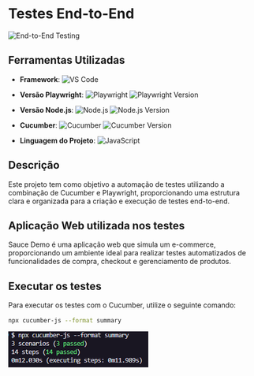 # Testes End-to-End

![End-to-End Testing](https://img.shields.io/badge/Type-End--to--End%20Testing-green)

## Ferramentas Utilizadas
- **Framework**: ![VS Code](https://img.shields.io/badge/VS%20Code-007ACC?style=flat-square&logo=visual-studio-code&logoColor=white)
- **Versão Playwright**: ![Playwright](https://img.shields.io/badge/Playwright-6F00FF?style=flat-square&logo=microsoft-playwright&logoColor=white) ![Playwright Version](https://img.shields.io/badge/1.44.0-2E2E2E?style=flat-square&logoColor=white)

- **Versão Node.js**: ![Node.js](https://img.shields.io/badge/Node.js-339933?style=flat-square&logo=node.js&logoColor=white) ![Node.js Version](https://img.shields.io/badge/20.13.1-2E2E2E?style=flat-square&logoColor=white)

- **Cucumber**: ![Cucumber](https://img.shields.io/badge/Cucumber-00D100?style=flat-square&logo=cucumber&logoColor=white) ![Cucumber Version](https://img.shields.io/badge/11.0.1-2E2E2E?style=flat-square&logoColor=white)
- **Linguagem do Projeto**: ![JavaScript](https://img.shields.io/badge/JavaScript-F7DF1E?style=flat-square&logo=javascript&logoColor=black)

## Descrição

Este projeto tem como objetivo a automação de testes utilizando a combinação de Cucumber e Playwright, proporcionando uma estrutura clara e organizada para a criação e execução de testes end-to-end.

## Aplicação Web utilizada nos testes
Sauce Demo é uma aplicação web que simula um e-commerce, proporcionando um ambiente ideal para realizar testes automatizados de funcionalidades de compra, checkout e gerenciamento de produtos.

## Executar os testes
Para executar os testes com o Cucumber, utilize o seguinte comando:

```bash
npx cucumber-js --format summary
```
![alt text](image.png)